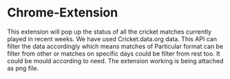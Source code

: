 # Chrome-Extension
This extension will pop up the status of all the cricket matches currently played in recent weeks.
We have used Cricket.data.org data.
This API can filter the data accordingly which means matches of Particular format can be filter from other or matches on specific days could be filter from rest too. It could be mould according to need.
The extension working is being attached as png file.

